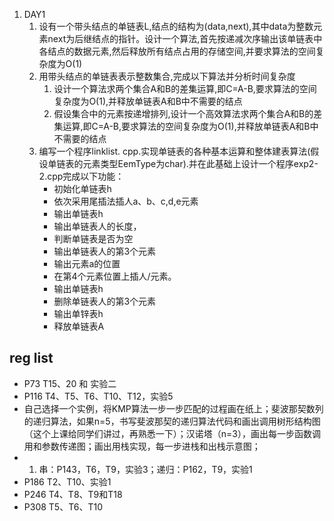 1. DAY1
   1. 设有一个带头结点的单链表L,结点的结构为(data,next),其中data为整数元素next为后继结点的指针。设计一个算法,首先按递减次序输出该单链表中各结点的数据元素,然后释放所有结点占用的存储空间,并要求算法的空间复杂度为O(1)
   2. 用带头结点的单链表表示整数集合,完成以下算法并分析时间复杂度
      1. 设计一个算法求两个集合A和B的差集运算,即C=A-B,要求算法的空间复杂度为O(1),并释放单链表A和B中不需要的结点
      2. 假设集合中的元素按递增排列,设计一个高效算法求两个集合A和B的差集运算,即C=A-B,要求算法的空间复杂度为O(1),并释放单链表A和B中不需要的结点
   3. 编写一个程序linklist. cpp.实现单链表的各种基本运算和整体建表算法(假设单链表的元素类型EemType为char).并在此基础上设计一个程序exp2-2.cpp完成以下功能：
      * 初始化单链表h
      * 依次采用尾插法插人a、b、c,d,e元素
      * 输出单链表h
      * 输出单链表人的长度，
      * 判断单链表是否为空
      * 输出单链表人的第3个元素
      * 输出元素a的位置
      * 在第4个元素位置上插人/元素。
      * 输出单链表h
      * 删除单链表人的第3个元素
      * 输出单锌表h
      * 释放单链表A

## reg list

* P73 T15、20 和 实验二
* P116 T4、T5、T6、T10、T12，实验5
* 自己选择一个实例，将KMP算法一步一步匹配的过程画在纸上；斐波那契数列的递归算法，如果n=5，书写斐波那契的递归算法代码和画出调用树形结构图（这个上课给同学们讲过，再熟悉一下）；汉诺塔（n=3），画出每一步函数调用和参数传递图；画出用栈实现，每一步进栈和出栈示意图；
* 1. 串：P143，T6，T9，实验3；递归：P162，T9，实验1
* P186 T2、T10、实验1
* P246 T4、T8、T9和T18
* P308  T5、T6、T10